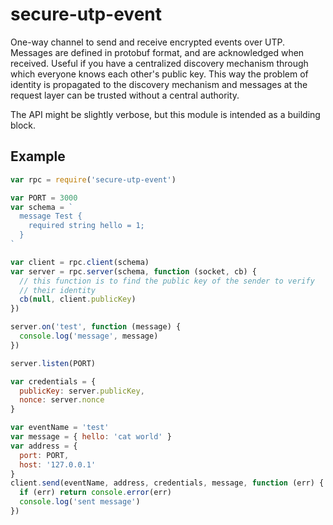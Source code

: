 # secure-utp-event

One-way channel to send and receive encrypted events over UTP. Messages are
defined in protobuf format, and are acknowledged when received. Useful if you
have a centralized discovery mechanism through which everyone knows each other's
public key. This way the problem of identity is propagated to the discovery
mechanism and messages at the request layer can be trusted without a central
authority.

The API might be slightly verbose, but this module is intended as a building
block.

## Example
```js
var rpc = require('secure-utp-event')

var PORT = 3000
var schema = `
  message Test {
    required string hello = 1;
  }
`

var client = rpc.client(schema)
var server = rpc.server(schema, function (socket, cb) {
  // this function is to find the public key of the sender to verify
  // their identity
  cb(null, client.publicKey)
})

server.on('test', function (message) {
  console.log('message', message)
})

server.listen(PORT)

var credentials = {
  publicKey: server.publicKey,
  nonce: server.nonce
}

var eventName = 'test'
var message = { hello: 'cat world' }
var address = {
  port: PORT,
  host: '127.0.0.1'
}
client.send(eventName, address, credentials, message, function (err) {
  if (err) return console.error(err)
  console.log('sent message')
})
```